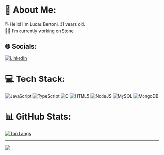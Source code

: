 # 💫 About Me:
🖐Hello! I'm Lucas Bertoni, 21 years old.<br>👨‍💻 I’m currently working on Stone<br>


## 🌐 Socials:
[![LinkedIn](https://img.shields.io/badge/LinkedIn-%230077B5.svg?logo=linkedin&logoColor=white)](https://linkedin.com/in/lucasbbertoni) 

# 💻 Tech Stack:
![JavaScript](https://img.shields.io/badge/javascript-%23323330.svg?style=for-the-badge&logo=javascript&logoColor=%23F7DF1E) ![TypeScript](https://img.shields.io/badge/typescript-%23007ACC.svg?style=for-the-badge&logo=typescript&logoColor=white) ![C](https://img.shields.io/badge/c-%2300599C.svg?style=for-the-badge&logo=c&logoColor=white) ![HTML5](https://img.shields.io/badge/html5-%23E34F26.svg?style=for-the-badge&logo=html5&logoColor=white) ![NodeJS](https://img.shields.io/badge/node.js-6DA55F?style=for-the-badge&logo=node.js&logoColor=white) ![MySQL](https://img.shields.io/badge/mysql-%2300f.svg?style=for-the-badge&logo=mysql&logoColor=white) ![MongoDB](https://img.shields.io/badge/MongoDB-%234ea94b.svg?style=for-the-badge&logo=mongodb&logoColor=white)

# 📊 GitHub Stats:
[![Top Langs](https://github-readme-stats.vercel.app/api/top-langs/?username=LucasbBertoni)](https://github.com/anuraghazra/github-readme-stats)


---
[![](https://visitcount.itsvg.in/api?id=LucasbBertoni&icon=5&color=1)](https://visitcount.itsvg.in)

<!-- Proudly created with GPRM ( https://gprm.itsvg.in ) -->
